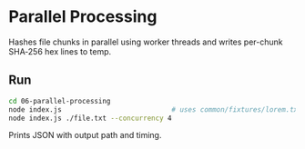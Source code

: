 # Parallel Processing

Hashes file chunks in parallel using worker threads and writes per-chunk SHA‑256 hex lines to temp.

## Run

```bash
cd 06-parallel-processing
node index.js                           # uses common/fixtures/lorem.txt
node index.js ./file.txt --concurrency 4
```

Prints JSON with output path and timing.

